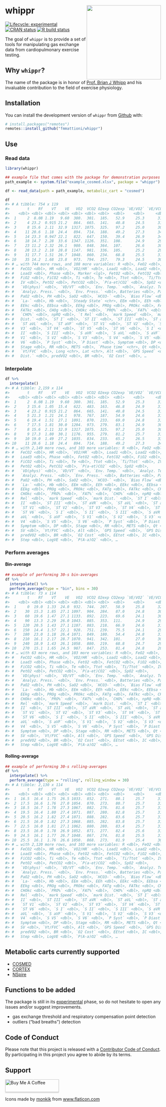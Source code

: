 
<!-- README.md is generated from README.Rmd. Please edit that file -->

# whippr <img src='man/figures/logo.png' align="right" height="240" />

<!-- badges: start -->

[![Lifecycle:
experimental](https://img.shields.io/badge/lifecycle-experimental-orange.svg)](https://www.tidyverse.org/lifecycle/#experimental)
[![CRAN
status](https://www.r-pkg.org/badges/version/whippr)](https://CRAN.R-project.org/package=whippr)
[![R build
status](https://github.com/fmmattioni/whippr/workflows/R-CMD-check/badge.svg)](https://github.com/fmmattioni/whippr/actions)
<!-- badges: end -->

The goal of `whippr` is to provide a set of tools for manipulating gas
exchange data from cardiopulmonary exercise testing.

## Why `whippr`?

The name of the package is in honor of [Prof. Brian J
Whipp](https://erj.ersjournals.com/content/39/1/1) and his invaluable
contribution to the field of exercise physiology.

## Installation

You can install the development version of `whippr` from
[Github](https://github.com/fmmattioni/whippr) with:

``` r
# install.packages("remotes")
remotes::install_github("fmmattioni/whippr")
```

## Use

### Read data

``` r
library(whippr)

## example file that comes with the package for demonstration purposes
path_example <- system.file("example_cosmed.xlsx", package = "whippr")

df <- read_data(path = path_example, metabolic_cart = "cosmed")

df
#> # A tibble: 754 x 119
#>        t    Rf    VT    VE   VO2  VCO2 O2exp CO2exp `VE/VO2` `VE/VCO2` `VO2/Kg`
#>    <dbl> <dbl> <dbl> <dbl> <dbl> <dbl> <dbl>  <dbl>    <dbl>     <dbl>    <dbl>
#>  1     2  8.08 1.19   9.60  380.  301.  185.   52.9     25.3      31.9     4.58
#>  2     4 23.2  0.915 21.2   864.  665.  141.   40.8     24.5      31.9    10.4 
#>  3     8 15.6  2.11  32.9  1317. 1075.  325.   97.2     25.0      30.6    15.9 
#>  4    11 20.6  1.18  24.4   894.  714.  188.   49.2     27.3      34.1    10.8 
#>  5    14 23.3  0.947 22.1   822.  647.  150.   39.4     26.9      34.1     9.90
#>  6    18 14.7  2.28  33.6  1347. 1126.  351.  108.      24.9      29.8    16.2 
#>  7    23 11.2  2.32  26.1   980.  848.  364.  107.      26.6      30.7    11.8 
#>  8    28 13.2  2.18  28.8  1147.  981.  336.  105.      25.2      29.4    13.8 
#>  9    31 17.7  1.51  26.7  1048.  860.  234.   68.8     25.5      31.0    12.6 
#> 10    35 14.2  1.68  23.8   973.  794.  257.   79.3     24.5      30.0    11.7 
#> # … with 744 more rows, and 108 more variables: R <dbl>, FeO2 <dbl>,
#> #   FeCO2 <dbl>, HR <dbl>, `VO2/HR` <dbl>, Load1 <dbl>, Load2 <dbl>,
#> #   Load3 <dbl>, Phase <dbl>, Marker <lgl>, FetO2 <dbl>, FetCO2 <dbl>,
#> #   FiO2 <dbl>, FiCO2 <dbl>, Ti <dbl>, Te <dbl>, Ttot <dbl>, `Ti/Ttot` <dbl>,
#> #   IV <dbl>, PetO2 <dbl>, PetCO2 <dbl>, `P(a-et)CO2` <dbl>, SpO2 <dbl>,
#> #   `VD(phys)` <dbl>, `VD/VT` <dbl>, `Env. Temp.` <dbl>, `Analyz. Temp.` <dbl>,
#> #   `Analyz. Press.` <dbl>, `Env. Press.` <dbl>, Batteries <dbl>, PaCO2 <dbl>,
#> #   PaO2 <dbl>, PH <dbl>, SaO2 <dbl>, `HCO3-` <dbl>, `Bias Flow` <dbl>,
#> #   `La-` <dbl>, Hb <dbl>, `Steady State` <chr>, EEm <dbl>, EEh <dbl>,
#> #   EEkc <dbl>, EEbsa <dbl>, EEkg <dbl>, PROg <dbl>, PROkc <dbl>, FATg <dbl>,
#> #   FATkc <dbl>, CHOg <dbl>, CHOkc <dbl>, `PRO%` <dbl>, `FAT%` <dbl>,
#> #   `CHO%` <dbl>, npRQ <dbl>, `t Rel` <dbl>, `mark Speed` <dbl>, `mark
#> #   Dist.` <dbl>, `ST I` <dbl>, `ST II` <dbl>, `ST III` <dbl>, `ST aVR` <dbl>,
#> #   `ST aVL` <dbl>, `ST aVF` <dbl>, `ST V1` <dbl>, `ST V2` <dbl>, `ST
#> #   V3` <dbl>, `ST V4` <dbl>, `ST V5` <dbl>, `ST V6` <dbl>, `S I` <dbl>, `S
#> #   II` <dbl>, `S III` <dbl>, `S aVR` <dbl>, `S aVL` <dbl>, `S aVF` <dbl>, `S
#> #   V1` <dbl>, `S V2` <dbl>, `S V3` <dbl>, `S V4` <dbl>, `S V5` <dbl>, `S
#> #   V6` <dbl>, `P Syst` <dbl>, `P Diast` <dbl>, Symptom <dbl>, DP <dbl>,
#> #   Stage <dbl>, RR <dbl>, METS <dbl>, `Phase time` <chr>, Qt <dbl>, SV <dbl>,
#> #   `Vt/FVC` <dbl>, Long <chr>, Lat <chr>, Alt <dbl>, `GPS Speed` <dbl>, `GPS
#> #   Dist.` <dbl>, predVO2 <dbl>, BR <dbl>, `O2 Cost` <dbl>, …
```

### Interpolate

``` r
df %>% 
  interpolate()
#> # A tibble: 2,159 x 114
#>        t    Rf    VT    VE   VO2  VCO2 O2exp CO2exp `VE/VO2` `VE/VCO2` `VO2/Kg`
#>    <dbl> <dbl> <dbl> <dbl> <dbl> <dbl> <dbl>  <dbl>    <dbl>     <dbl>    <dbl>
#>  1     2  8.08 1.19   9.60  380.  301.  185.   52.9     25.3      31.9     4.58
#>  2     3 15.6  1.05  15.4   622.  483.  163.   46.8     24.9      31.9     7.50
#>  3     4 23.2  0.915 21.2   864.  665.  141.   40.8     24.5      31.9    10.4 
#>  4     5 21.3  1.21  24.1   978.  767.  187.   54.9     24.6      31.6    11.8 
#>  5     6 19.4  1.51  27.1  1091.  870.  233.   69.0     24.8      31.3    13.1 
#>  6     7 17.5  1.81  30.0  1204.  973.  279.   83.1     24.9      30.9    14.5 
#>  7     8 15.6  2.11  32.9  1317. 1075.  325.   97.2     25.0      30.6    15.9 
#>  8     9 17.3  1.80  30.1  1176.  955.  279.   81.2     25.7      31.8    14.2 
#>  9    10 19.0  1.49  27.2  1035.  834.  233.   65.2     26.5      33.0    12.5 
#> 10    11 20.6  1.18  24.4   894.  714.  188.   49.2     27.3      34.1    10.8 
#> # … with 2,149 more rows, and 103 more variables: R <dbl>, FeO2 <dbl>,
#> #   FeCO2 <dbl>, HR <dbl>, `VO2/HR` <dbl>, Load1 <dbl>, Load2 <dbl>,
#> #   Load3 <dbl>, Phase <dbl>, FetO2 <dbl>, FetCO2 <dbl>, FiO2 <dbl>,
#> #   FiCO2 <dbl>, Ti <dbl>, Te <dbl>, Ttot <dbl>, `Ti/Ttot` <dbl>, IV <dbl>,
#> #   PetO2 <dbl>, PetCO2 <dbl>, `P(a-et)CO2` <dbl>, SpO2 <dbl>,
#> #   `VD(phys)` <dbl>, `VD/VT` <dbl>, `Env. Temp.` <dbl>, `Analyz. Temp.` <dbl>,
#> #   `Analyz. Press.` <dbl>, `Env. Press.` <dbl>, Batteries <dbl>, PaCO2 <dbl>,
#> #   PaO2 <dbl>, PH <dbl>, SaO2 <dbl>, `HCO3-` <dbl>, `Bias Flow` <dbl>,
#> #   `La-` <dbl>, Hb <dbl>, EEm <dbl>, EEh <dbl>, EEkc <dbl>, EEbsa <dbl>,
#> #   EEkg <dbl>, PROg <dbl>, PROkc <dbl>, FATg <dbl>, FATkc <dbl>, CHOg <dbl>,
#> #   CHOkc <dbl>, `PRO%` <dbl>, `FAT%` <dbl>, `CHO%` <dbl>, npRQ <dbl>, `t
#> #   Rel` <dbl>, `mark Speed` <dbl>, `mark Dist.` <dbl>, `ST I` <dbl>, `ST
#> #   II` <dbl>, `ST III` <dbl>, `ST aVR` <dbl>, `ST aVL` <dbl>, `ST aVF` <dbl>,
#> #   `ST V1` <dbl>, `ST V2` <dbl>, `ST V3` <dbl>, `ST V4` <dbl>, `ST V5` <dbl>,
#> #   `ST V6` <dbl>, `S I` <dbl>, `S II` <dbl>, `S III` <dbl>, `S aVR` <dbl>, `S
#> #   aVL` <dbl>, `S aVF` <dbl>, `S V1` <dbl>, `S V2` <dbl>, `S V3` <dbl>, `S
#> #   V4` <dbl>, `S V5` <dbl>, `S V6` <dbl>, `P Syst` <dbl>, `P Diast` <dbl>,
#> #   Symptom <dbl>, DP <dbl>, Stage <dbl>, RR <dbl>, METS <dbl>, Qt <dbl>,
#> #   SV <dbl>, `Vt/FVC` <dbl>, Alt <dbl>, `GPS Speed` <dbl>, `GPS Dist.` <dbl>,
#> #   predVO2 <dbl>, BR <dbl>, `O2 Cost` <dbl>, EEtot <dbl>, IC <dbl>,
#> #   Step <dbl>, LogVE <dbl>, `P(A-a)O2` <dbl>, …
```

### Perform averages

#### Bin-average

``` r
## example of performing 30-s bin-averages
df %>% 
  interpolate() %>% 
  perform_average(type = "bin", bins = 30)
#> # A tibble: 73 x 114
#>        t    Rf    VT    VE   VO2  VCO2 O2exp CO2exp `VE/VO2` `VE/VCO2` `VO2/Kg`
#>    <dbl> <dbl> <dbl> <dbl> <dbl> <dbl> <dbl>  <dbl>    <dbl>     <dbl>    <dbl>
#>  1     0  19.0  1.33  24.0  932.  744.  207.   58.9     25.8      32.5     11.2
#>  2    30  15.3  1.85  27.1 1097.  904.  284.   87.0     24.8      30.1     13.2
#>  3    60  19.6  1.47  27.1 1133.  892.  223.   69.6     24.1      30.7     13.7
#>  4    90  13.3  2.29  26.0 1043.  885.  353.  111.      24.9      29.5     12.6
#>  5   120  20.5  1.43  27.1 1107.  883.  218.   66.9     24.6      31.0     13.3
#>  6   150  14.4  1.57  22.1  928.  751.  239.   75.5     24.1      29.7     11.2
#>  7   180  23.0  1.18  26.4 1071.  849.  180.   54.4     24.8      31.3     12.9
#>  8   210  16.1  2.17  28.7 1070.  941.  342.  101.      27.0      30.6     12.9
#>  9   240  18.9  1.43  26.1 1058.  880.  219.   68.8     24.7      29.8     12.7
#> 10   270  15.1  1.65  24.5  987.  847.  253.   81.4     24.8      28.9     11.9
#> # … with 63 more rows, and 103 more variables: R <dbl>, FeO2 <dbl>,
#> #   FeCO2 <dbl>, HR <dbl>, `VO2/HR` <dbl>, Load1 <dbl>, Load2 <dbl>,
#> #   Load3 <dbl>, Phase <dbl>, FetO2 <dbl>, FetCO2 <dbl>, FiO2 <dbl>,
#> #   FiCO2 <dbl>, Ti <dbl>, Te <dbl>, Ttot <dbl>, `Ti/Ttot` <dbl>, IV <dbl>,
#> #   PetO2 <dbl>, PetCO2 <dbl>, `P(a-et)CO2` <dbl>, SpO2 <dbl>,
#> #   `VD(phys)` <dbl>, `VD/VT` <dbl>, `Env. Temp.` <dbl>, `Analyz. Temp.` <dbl>,
#> #   `Analyz. Press.` <dbl>, `Env. Press.` <dbl>, Batteries <dbl>, PaCO2 <dbl>,
#> #   PaO2 <dbl>, PH <dbl>, SaO2 <dbl>, `HCO3-` <dbl>, `Bias Flow` <dbl>,
#> #   `La-` <dbl>, Hb <dbl>, EEm <dbl>, EEh <dbl>, EEkc <dbl>, EEbsa <dbl>,
#> #   EEkg <dbl>, PROg <dbl>, PROkc <dbl>, FATg <dbl>, FATkc <dbl>, CHOg <dbl>,
#> #   CHOkc <dbl>, `PRO%` <dbl>, `FAT%` <dbl>, `CHO%` <dbl>, npRQ <dbl>, `t
#> #   Rel` <dbl>, `mark Speed` <dbl>, `mark Dist.` <dbl>, `ST I` <dbl>, `ST
#> #   II` <dbl>, `ST III` <dbl>, `ST aVR` <dbl>, `ST aVL` <dbl>, `ST aVF` <dbl>,
#> #   `ST V1` <dbl>, `ST V2` <dbl>, `ST V3` <dbl>, `ST V4` <dbl>, `ST V5` <dbl>,
#> #   `ST V6` <dbl>, `S I` <dbl>, `S II` <dbl>, `S III` <dbl>, `S aVR` <dbl>, `S
#> #   aVL` <dbl>, `S aVF` <dbl>, `S V1` <dbl>, `S V2` <dbl>, `S V3` <dbl>, `S
#> #   V4` <dbl>, `S V5` <dbl>, `S V6` <dbl>, `P Syst` <dbl>, `P Diast` <dbl>,
#> #   Symptom <dbl>, DP <dbl>, Stage <dbl>, RR <dbl>, METS <dbl>, Qt <dbl>,
#> #   SV <dbl>, `Vt/FVC` <dbl>, Alt <dbl>, `GPS Speed` <dbl>, `GPS Dist.` <dbl>,
#> #   predVO2 <dbl>, BR <dbl>, `O2 Cost` <dbl>, EEtot <dbl>, IC <dbl>,
#> #   Step <dbl>, LogVE <dbl>, `P(A-a)O2` <dbl>, …
```

#### Rolling-average

``` r
## example of performing 30-s rolling-averages
df %>% 
  interpolate() %>% 
  perform_average(type = "rolling", rolling_window = 30)
#> # A tibble: 2,130 x 114
#>        t    Rf    VT    VE   VO2  VCO2 O2exp CO2exp `VE/VO2` `VE/VCO2` `VO2/Kg`
#>    <dbl> <dbl> <dbl> <dbl> <dbl> <dbl> <dbl>  <dbl>    <dbl>     <dbl>    <dbl>
#>  1  16.5  16.4  1.75  26.5 1033.  852.  271.   80.1     25.7      31.3     12.4
#>  2  17.5  16.6  1.76  27.0 1054.  870.  273.   80.7     25.7      31.3     12.7
#>  3  18.5  16.7  1.78  27.3 1067.  882.  276.   81.6     25.7      31.3     12.9
#>  4  19.5  16.4  1.80  27.4 1071.  887.  280.   82.8     25.7      31.2     12.9
#>  5  20.5  16.2  1.82  27.4 1071.  888.  282.   83.6     25.7      31.1     12.9
#>  6  21.5  16.0  1.82  27.3 1068.  885.  282.   83.8     25.7      31.1     12.9
#>  7  22.5  16.0  1.81  27.1 1062.  880.  280.   83.4     25.7      31.1     12.8
#>  8  23.5  16.0  1.78  26.9 1052.  871.  277.   82.4     25.6      31.0     12.7
#>  9  24.5  16.1  1.77  26.7 1048.  867.  274.   81.8     25.5      31.0     12.6
#> 10  25.5  16.1  1.76  26.6 1050.  868.  273.   81.9     25.4      30.8     12.6
#> # … with 2,120 more rows, and 103 more variables: R <dbl>, FeO2 <dbl>,
#> #   FeCO2 <dbl>, HR <dbl>, `VO2/HR` <dbl>, Load1 <dbl>, Load2 <dbl>,
#> #   Load3 <dbl>, Phase <dbl>, FetO2 <dbl>, FetCO2 <dbl>, FiO2 <dbl>,
#> #   FiCO2 <dbl>, Ti <dbl>, Te <dbl>, Ttot <dbl>, `Ti/Ttot` <dbl>, IV <dbl>,
#> #   PetO2 <dbl>, PetCO2 <dbl>, `P(a-et)CO2` <dbl>, SpO2 <dbl>,
#> #   `VD(phys)` <dbl>, `VD/VT` <dbl>, `Env. Temp.` <dbl>, `Analyz. Temp.` <dbl>,
#> #   `Analyz. Press.` <dbl>, `Env. Press.` <dbl>, Batteries <dbl>, PaCO2 <dbl>,
#> #   PaO2 <dbl>, PH <dbl>, SaO2 <dbl>, `HCO3-` <dbl>, `Bias Flow` <dbl>,
#> #   `La-` <dbl>, Hb <dbl>, EEm <dbl>, EEh <dbl>, EEkc <dbl>, EEbsa <dbl>,
#> #   EEkg <dbl>, PROg <dbl>, PROkc <dbl>, FATg <dbl>, FATkc <dbl>, CHOg <dbl>,
#> #   CHOkc <dbl>, `PRO%` <dbl>, `FAT%` <dbl>, `CHO%` <dbl>, npRQ <dbl>, `t
#> #   Rel` <dbl>, `mark Speed` <dbl>, `mark Dist.` <dbl>, `ST I` <dbl>, `ST
#> #   II` <dbl>, `ST III` <dbl>, `ST aVR` <dbl>, `ST aVL` <dbl>, `ST aVF` <dbl>,
#> #   `ST V1` <dbl>, `ST V2` <dbl>, `ST V3` <dbl>, `ST V4` <dbl>, `ST V5` <dbl>,
#> #   `ST V6` <dbl>, `S I` <dbl>, `S II` <dbl>, `S III` <dbl>, `S aVR` <dbl>, `S
#> #   aVL` <dbl>, `S aVF` <dbl>, `S V1` <dbl>, `S V2` <dbl>, `S V3` <dbl>, `S
#> #   V4` <dbl>, `S V5` <dbl>, `S V6` <dbl>, `P Syst` <dbl>, `P Diast` <dbl>,
#> #   Symptom <dbl>, DP <dbl>, Stage <dbl>, RR <dbl>, METS <dbl>, Qt <dbl>,
#> #   SV <dbl>, `Vt/FVC` <dbl>, Alt <dbl>, `GPS Speed` <dbl>, `GPS Dist.` <dbl>,
#> #   predVO2 <dbl>, BR <dbl>, `O2 Cost` <dbl>, EEtot <dbl>, IC <dbl>,
#> #   Step <dbl>, LogVE <dbl>, `P(A-a)O2` <dbl>, …
```

## Metabolic carts currently supported

  - [COSMED](https://www.cosmed.com/en/)
  - [CORTEX](https://cortex-medical.com/EN)
  - [NSpire](https://www.pressebox.de/pressemitteilung/nspire-health-gmbh/ZAN-100-Diagnostische-Spirometrie/boxid/745555)

## Functions to be added

The package is still in its
[experimental](https://www.tidyverse.org/lifecycle/#experimental) phase,
so do not hesitate to open any issues and/or suggest improvements.

  - gas exchange threshold and respiratory compensation point detection
  - outliers (“bad breaths”) detection

## Code of Conduct

Please note that this project is released with a [Contributor Code of
Conduct](https://www.contributor-covenant.org/version/1/0/0/code-of-conduct.html).
By participating in this project you agree to abide by its
terms.

## Support

<a href="https://www.buymeacoffee.com/XQauwUWGm" target="_blank"><img src="https://www.buymeacoffee.com/assets/img/custom_images/orange_img.png" alt="Buy Me A Coffee" style="height: 41px !important;width: 174px !important;box-shadow: 0px 3px 2px 0px rgba(190, 190, 190, 0.5) !important;-webkit-box-shadow: 0px 3px 2px 0px rgba(190, 190, 190, 0.5) !important;" ></a>

<div>

Icons made by
<a href="https://www.flaticon.com/authors/monkik" title="monkik">monkik</a>
from
<a href="https://www.flaticon.com/" title="Flaticon">www.flaticon.com</a>

</div>
